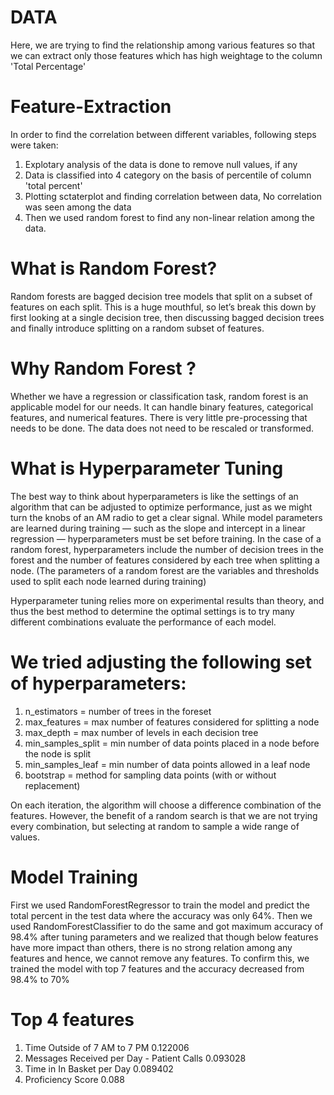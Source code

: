 # DATA
Here, we are trying to find the relationship among various features so that we can extract only those features which has high weightage to the column 'Total Percentage'
# Feature-Extraction

In order to find the correlation between different variables, following steps were taken:

1. Explotary analysis of the data is done to remove null values, if any
2. Data is classified into 4 category on the basis of percentile of column 'total percent'
3. Plotting sctaterplot and finding correlation between data, No correlation was seen among the data
4. Then  we used random forest to find any non-linear relation among the data.


# What is Random Forest?
Random forests are bagged decision tree models that split on a subset of features on each split. This is a huge mouthful, so let’s break this down by first looking at a single decision tree, then discussing bagged decision trees and finally introduce splitting on a random subset of features.

# Why Random Forest ?
Whether we have a regression or classification task, random forest is an applicable model for our needs. It can handle binary features, categorical features, and numerical features. There is very little pre-processing that needs to be done. The data does not need to be rescaled or transformed.



# What is Hyperparameter Tuning

The best way to think about hyperparameters is like the settings of an algorithm that can be adjusted to optimize performance, just as we might turn the knobs of an AM radio to get a clear signal. While model parameters are learned during training — such as the slope and intercept in a linear regression — hyperparameters must be set before training. In the case of a random forest, hyperparameters include the number of decision trees in the forest and the number of features considered by each tree when splitting a node. (The parameters of a random forest are the variables and thresholds used to split each node learned during training)

Hyperparameter tuning relies more on experimental results than theory, and thus the best method to determine the optimal settings is to try many different combinations evaluate the performance of each model.

# We tried adjusting the following set of hyperparameters:
 1. n_estimators = number of trees in the foreset
 2. max_features = max number of features considered for splitting a node
 3. max_depth = max number of levels in each decision tree
 4. min_samples_split = min number of data points placed in a node before the node is split
 5. min_samples_leaf = min number of data points allowed in a leaf node
 6. bootstrap = method for sampling data points (with or without replacement)

On each iteration, the algorithm will choose a difference combination of the features.  However, the benefit of a random search is that we are not trying every combination, but selecting at random to sample a wide range of values.

# Model Training
First we used RandomForestRegressor to train the model and predict the total percent in the test data where the accuracy was only 64%.
Then we used RandomForestClassifier to do the same and got maximum accuracy of 98.4% after tuning parameters and we realized that though below features have more impact than others, there is no strong relation among any features and hence, we cannot remove any features. To confirm this, we trained the model with top 7 features and the accuracy decreased from 98.4% to 70%
# Top 4 features
1. Time Outside of 7 AM to 7 PM	0.122006
2. Messages Received per Day - Patient Calls	0.093028
3. Time in In Basket per Day	0.089402
4. Proficiency Score	0.088

